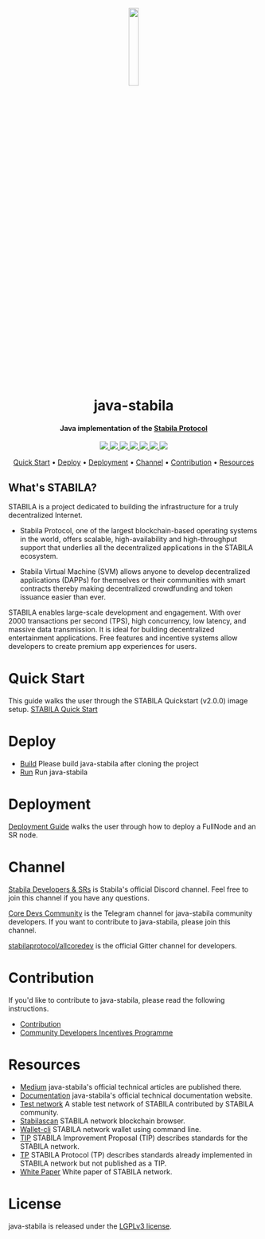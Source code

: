 <h1 align="center">
  <br>
  <img width=20% src="https://github.com/stabilaprotocol/wiki/blob/master/images/java-stabila.jpg?raw=true">
  <br>
  java-stabila
  <br>
</h1>

<h4 align="center">
  Java implementation of the <a href="https://stabila.network">Stabila Protocol</a>
</h4>


<p align="center">
  <a href="https://gitter.im/stabilaprotocol/allcoredev">
    <img src="https://camo.githubusercontent.com/da2edb525cde1455a622c58c0effc3a90b9a181c/68747470733a2f2f6261646765732e6769747465722e696d2f4a6f696e253230436861742e737667">
  </a>

  <a href="https://travis-ci.com/stabilaprotocol/java-stabila">
    <img src="https://travis-ci.com/stabilaprotocol/java-stabila.svg?branch=develop">
  </a>

  <a href="https://codecov.io/gh/stabilaprotocol/java-stabila">
    <img src="https://codecov.io/gh/stabilaprotocol/java-stabila/branch/develop/graph/badge.svg" />
  </a>

  <a href="https://github.com/stabilaprotocol/java-stabila/issues">
    <img src="https://img.shields.io/github/issues/stabilaprotocol/java-stabila.svg">
  </a>

  <a href="https://github.com/stabilaprotocol/java-stabila/pulls">
    <img src="https://img.shields.io/github/issues-pr/stabilaprotocol/java-stabila.svg">
  </a>

  <a href="https://github.com/stabilaprotocol/java-stabila/graphs/contributors">
    <img src="https://img.shields.io/github/contributors/stabilaprotocol/java-stabila.svg">
  </a>

  <a href="LICENSE">
    <img src="https://img.shields.io/github/license/stabilaprotocol/java-stabila.svg">
  </a>
</p>

<p align="center">
  <a href="#quick-start">Quick Start</a> •
  <a href="#deploy">Deploy</a> •
  <a href="#Deployment">Deployment</a> •
  <a href="#Channel">Channel</a> •
  <a href="#Contribution">Contribution</a> •
  <a href="#Resources">Resources</a>
</p>

## What's STABILA?

STABILA is a project dedicated to building the infrastructure for a truly decentralized Internet.

* Stabila Protocol, one of the largest blockchain-based operating systems in the world, offers scalable, high-availability and high-throughput support that underlies all the decentralized applications in the STABILA ecosystem.

* Stabila Virtual Machine (SVM) allows anyone to develop decentralized applications (DAPPs) for themselves or their communities with smart contracts thereby making decentralized crowdfunding and token issuance easier than ever.

STABILA enables large-scale development and engagement. With over 2000 transactions per second (TPS), high concurrency, low latency, and massive data transmission. It is ideal for building decentralized entertainment applications. Free features and incentive systems allow developers to create premium app experiences for users.

# Quick Start
This guide walks the user through the STABILA Quickstart (v2.0.0) image setup.
[STABILA Quick Start](./quickstart.md)

# Deploy
* [Build](./build.md) Please build java-stabila after cloning the project
* [Run](./run.md) Run java-stabila

# Deployment
[Deployment Guide](https://stabilaprotocol.github.io/documentation-en/developers/deployment/)
 walks the user through how to deploy a FullNode and an SR node.

# Channel
[Stabila Developers & SRs](https://discord.gg/hqKvyAM) is Stabila's official Discord channel. Feel free to join this channel if you have any questions.

[Core Devs Community](https://t.me/stabilacoredevscommunity) is the Telegram channel for java-stabila community developers. If you want to contribute to java-stabila, please join this channel.

[stabilaprotocol/allcoredev](https://gitter.im/stabilaprotocol/allcoredev) is the official Gitter channel for developers.

# Contribution
If you'd like to contribute to java-stabila, please read the following instructions.

- [Contribution](./CONTRIBUTING.md)
- [Community Developers Incentives Programme](./CONTRIBUTING.md#community-developers-incentives-programme)

# Resources
* [Medium](https://medium.com/@coredevs) java-stabila's official technical articles are published there.
* [Documentation](https://stabilaprotocol.github.io/documentation-en/introduction/) java-stabila's official technical documentation website.
* [Test network](http://nileex.io/) A stable test network of STABILA contributed by STABILA community.
* [Stabilascan](https://stabilascan.org/#/) STABILA network blockchain browser.
* [Wallet-cli](https://github.com/stabilaprotocol/wallet-cli) STABILA network wallet using command line.
* [TIP](https://github.com/stabilaprotocol/tips) STABILA Improvement Proposal (TIP) describes standards for the STABILA network.
* [TP](https://github.com/stabilaprotocol/tips/tree/master/tp) STABILA Protocol (TP) describes standards already implemented in STABILA network but not published as a TIP.
* [White Paper](https://stabila.network/resources?lng=&name=1) White paper of STABILA network.

# License
java-stabila is released under the [LGPLv3 license](https://github.com/stabilaprotocol/java-stabila/blob/master/LICENSE).